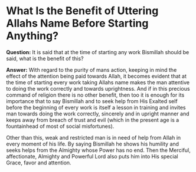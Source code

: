 What Is the Benefit of Uttering Allahs Name Before Starting Anything?
=====================================================================

**Question:** It is said that at the time of starting any work Bismillah
should be said, what is the benefit of this?

**Answer:** With regard to the purity of mans action, keeping in mind
the effect of the attention being paid towards Allah, it becomes evident
that at the time of starting every work taking Allahs name makes the man
attentive to doing the work correctly and towards uprightness. And if in
this precious command of religion there is no other benefit, then too it
is enough for its importance that to say Bismillah and to seek help from
His Exalted self before the beginning of every work is itself a lesson
in training and invites man towards doing the work correctly, sincerely
and in upright manner and keeps away from breach of trust and evil
(which in the present age is a fountainhead of most of social
misfortunes).

Other than this, weak and restricted man is in need of help from Allah
in every moment of his life. By saying Bismillah he shows his humility
and seeks helps from the Almighty whose Power has no end. Then the
Merciful, affectionate, Almighty and Powerful Lord also puts him into
His special Grace, favor and attention.

 
